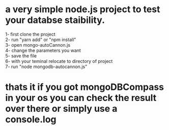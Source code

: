 # a very simple node.js project to test your databse staibility.
  
1- first clone the project  
2- run "yarn add" or "npm install"   
3- open mongo-autoCannon.js  
4- change the parameters you want  
5- save the file  
6- with your teminal relocate to directory of project  
7- run "node mongodb-autocannon.js"  
  
# thats it if you got mongoDBCompass in your os you can check the result over there or simply use a console.log
